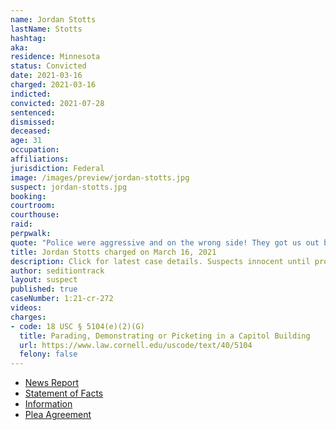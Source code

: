```yaml
---
name: Jordan Stotts
lastName: Stotts
hashtag:
aka:
residence: Minnesota
status: Convicted
date: 2021-03-16
charged: 2021-03-16
indicted:
convicted: 2021-07-28
sentenced:
dismissed:
deceased:
age: 31
occupation:
affiliations:
jurisdiction: Federal
image: /images/preview/jordan-stotts.jpg
suspect: jordan-stotts.jpg
booking:
courtroom:
courthouse:
raid:
perpwalk:
quote: "Police were aggressive and on the wrong side! They got us out but it's far from over! 1776!"
title: Jordan Stotts charged on March 16, 2021
description: Click for latest case details. Suspects innocent until proven guilty.
author: seditiontrack
layout: suspect
published: true
caseNumber: 1:21-cr-272
videos:
charges:
- code: 18 USC § 5104(e)(2)(G)
  title: Parading, Demonstrating or Picketing in a Capitol Building
  url: https://www.law.cornell.edu/uscode/text/40/5104
  felony: false
---
```

- [News Report](https://www.startribune.com/prosecutors-charge-minnesota-man-in-capitol-siege/600036333/)
- [Statement of Facts](https://www.justice.gov/usao-dc/case-multi-defendant/file/1377866/download)
- [Information](https://www.justice.gov/usao-dc/case-multi-defendant/file/1384366/download)
- [Plea Agreement](https://extremism.gwu.edu/sites/g/files/zaxdzs2191/f/Jordan%20Kenneth%20Stotts%20Plea%20Agreement.pdf)

